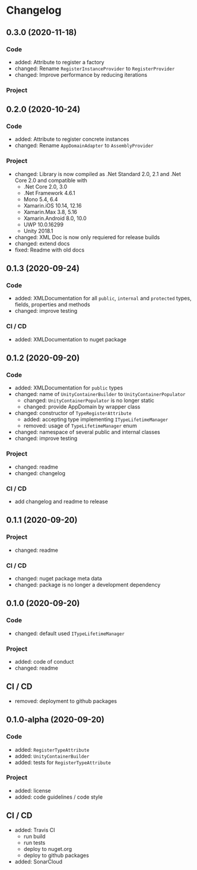 ﻿# Changelog

## 0.3.0 (2020-11-18)
### Code
- added: Attribute to register a factory
- changed: Rename `RegisterInstanceProvider` to `RegisterProvider`
- changed: Improve performance by reducing iterations

### Project

## 0.2.0 (2020-10-24)
### Code
- added: Attribute to register concrete instances
- changed: Rename `AppDomainAdapter` to `AssemblyProvider`

### Project
- changed: Library is now compiled as .Net Standard 2.0, 2.1 and .Net Core 2.0 and compatible with 
    - .Net Core 2.0, 3.0
    - .Net Framework 4.6.1
    - Mono 5.4, 6.4
    - Xamarin.iOS 10.14, 12.16
    - Xamarin.Max 3.8, 5.16
    - Xamarin.Android 8.0, 10.0
    - UWP 10.0.16299
    - Unity 2018.1
 - changed: XML Doc is now only requiered for release builds
 - changed: extend docs
 - fixed: Readme with old docs

## 0.1.3 (2020-09-24)
### Code
- added: XMLDocumentation for all `public`, `internal` and `protected` types, fields, properties and methods
- changed: improve testing

### CI / CD
- added: XMLDocumentation to nuget package

## 0.1.2 (2020-09-20)
### Code
- added: XMLDocumentation for `public` types
- changed: name of `UnityContainerBuilder` to `UnityContainerPopulator`
    - changed: `UnityContainerPopulator` is no longer static
    - changed: provide AppDomain by wrapper class
- changed: constructor of `TypeRegisterAttribute`
    - added: accepting type implementing `ITypeLifetimeManager`
    - removed: usage of `TypeLifetimeManager` enum
- changed: namespace of several public and internal classes
- changed: improve testing

### Project
- changed: readme
- changed: changelog

### CI / CD
- add changelog and readme to release

## 0.1.1 (2020-09-20)
### Project
- changed: readme

### CI / CD
- changed: nuget package meta data
- changed: package is no longer a development dependency


## 0.1.0 (2020-09-20)
### Code
- changed: default used `ITypeLifetimeManager`

### Project
- added: code of conduct
- changed: readme

## CI / CD
- removed: deployment to github packages

## 0.1.0-alpha (2020-09-20)
### Code
- added: `RegisterTypeAttribute`
- added: `UnityContainerBuilder`
- added: tests for `RegisterTypeAttribute`

### Project
- added: license
- added: code guidelines / code style

## CI / CD
- added: Travis CI
    - run build
    - run tests
    - deploy to nuget.org
    - deploy to github packages
- added: SonarCloud
